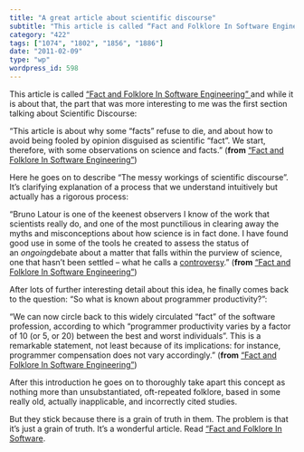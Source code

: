 ```yaml
---
title: "A great article about scientific discourse"
subtitle: "This article is called “Fact and Folklore In Software Engineering”"
category: "422"
tags: ["1074", "1802", "1856", "1886"]
date: "2011-02-09"
type: "wp"
wordpress_id: 598
---
```

This article is called [“Fact and Folklore In Software Engineering” ](http://morendil.github.com/folklore.html) and while it is about that, the part that was more interesting to me was the first section talking about Scientific Discourse:

> 

“This article is about why some “facts” refuse to die, and about how to avoid being fooled by opinion disguised as scientific “fact”. We start, therefore, with some observations on science and facts.” (**from** [“Fact and Folklore In Software Engineering”](http://morendil.github.com/folklore.html))

Here he goes on to describe “The messy workings of scientific discourse”. It’s clarifying explanation of a process that we understand intuitively but actually has a rigorous process:

> 

“Bruno Latour is one of the keenest observers I know of the work that scientists really do, and one of the most punctilious in clearing away the myths and misconceptions about how science is in fact done. I have found good use in some of the tools he created to assess the status of an *ongoing*debate about a matter that falls within the purview of science, one that hasn’t been settled – what he calls a [controversy](http://www.demoscience.org/).” (**from** [“Fact and Folklore In Software Engineering”](http://morendil.github.com/folklore.html))

After lots of further interesting detail about this idea, he finally comes back to the question: “So what is known about programmer productivity?”:

> 

“We can now circle back to this widely circulated “fact” of the software profession, according to which “programmer productivity varies by a factor of 10 (or 5, or 20) between the best and worst individuals”. This is a remarkable statement, not least because of its implications: for instance, programmer compensation does not vary accordingly.” (**from** [“Fact and Folklore In Software Engineering”](http://morendil.github.com/folklore.html))

After this introduction he goes on to thoroughly take apart this concept as nothing more than unsubstantiated, oft-repeated folklore, based in some really old, actually inapplicable, and incorrectly cited studies.

But they stick because there is a grain of truth in them. The problem is that it’s just a grain of truth. It’s a wonderful article. Read [“Fact and Folklore In Software](http://morendil.github.com/folklore.html).